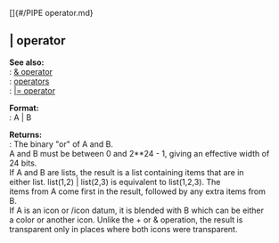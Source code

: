 []{#/PIPE operator.md}    
## \| operator    
**See also:**    
:   [& operator](/operator/&)    
:   [operators](/operator)    
:   [\|= operator](/operator/%7C=)    
<!-- -->    
**Format:**    
:   A \| B    
<!-- -->    
**Returns:**    
:   The binary \"or\" of A and B.    
A and B must be between 0 and 2\*\*24 - 1, giving an effective width of    
24 bits.    
If A and B are lists, the result is a list containing items that are in    
either list. list(1,2) \| list(2,3) is equivalent to list(1,2,3). The    
items from A come first in the result, followed by any extra items from    
B.    
If A is an icon or /icon datum, it is blended with B which can be either    
a color or another icon. Unlike the + or & operation, the result is    
transparent only in places where both icons were transparent.  
